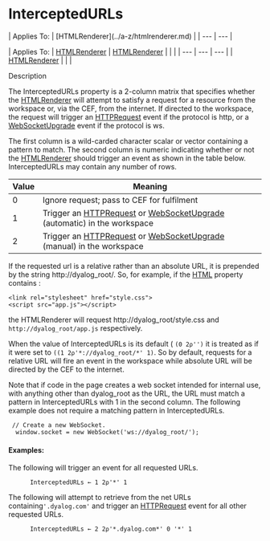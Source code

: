 




<h1 class="heading"><span class="name">InterceptedURLs</span></h1>
| Applies To: | [HTMLRenderer](../a-z/htmlrenderer.md) |
| --- | ---  |

| Applies To: | [HTMLRenderer](../a-z/htmlrenderer.md) | [HTMLRenderer](../a-z/htmlrenderer.md) |  |  |
| --- | --- | ---  |
| [HTMLRenderer](../a-z/htmlrenderer.md) |  |  |


Description


The InterceptedURLs property is a 2-column matrix that specifies whether the [HTMLRenderer](../a-z/htmlrenderer.md) will attempt to satisfy a request for a resource from the workspace or, via the CEF, from the internet. If directed to the workspace, the request will trigger an [HTTPRequest](../a-z/httprequest.md) event if the protocol is http, or a [WebSocketUpgrade](../a-z/websocketupgrade.md) event if the protocol is ws.



The first column is a wild-carded character scalar or vector containing a pattern to match. The second column is numeric indicating whether or not the [HTMLRenderer](../a-z/htmlrenderer.md) should trigger an event as shown in the table below. InterceptedURLs may contain any number of rows.

| Value | Meaning |
| --- | ---  |
| 0 | Ignore request; pass to  CEF for fulfilment |
| 1 | Trigger an [HTTPRequest](../a-z/httprequest.md) or [WebSocketUpgrade](../a-z/websocketupgrade.md) (automatic) in the workspace |
| 2 | Trigger an [HTTPRequest](../a-z/httprequest.md) or [WebSocketUpgrade](../a-z/websocketupgrade.md) (manual) in the workspace |



If the requested url is a relative rather than an absolute URL, it is prepended by the string http://dyalog_root/. So, for example, if the [HTML](../a-z/html.md) property contains :
```apl
<link rel="stylesheet" href="style.css">
<script src="app.js"></script>
```


the HTMLRenderer will request http://dyalog_root/style.css and `http://dyalog_root/app.js` respectively.



When the value of InterceptedURLs is its default ( `(0 2⍴'')` it is treated as if it were set to `((1 2⍴'*://dyalog_root/*' 1)`. So by default, requests for a relative URL will fire an event in the workspace while absolute URL will be directed by the CEF to the internet.



Note that if code in the page creates a web socket intended for internal use, with anything other than dyalog_root as the URL, the URL must match a pattern in InterceptedURLs with 1 in the second column. The following example does not require a matching pattern in InterceptedURLs.
```apl
 // Create a new WebSocket.
  window.socket = new WebSocket('ws://dyalog_root/');
```



#### Examples:


The following will trigger an  event for all requested URLs.
```apl
      InterceptedURLs ← 1 2⍴'*' 1
```


The following will attempt to retrieve from the net URLs containing`'.dyalog.com'` and trigger an [HTTPRequest](../a-z/httprequest.md) event for all other requested URLs.
```apl
      InterceptedURLs ← 2 2⍴'*.dyalog.com*' 0 '*' 1
```



